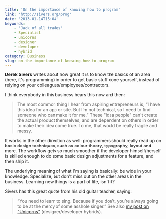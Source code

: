 ```yaml
---
title: 'On the importance of knowing how to program'
link: 'http://sivers.org/prog'
date: '2013-01-14T15:04'
keywords:
    - 'Jack of all trades'
    - Specialist
    - unicorns
    - designer
    - developer
    - hybrid
category: Business
slug: on-the-importance-of-knowing-how-to-program
---
```


**Derek Sivers** writes about how great it is to know the basics of an area (here, it's programming) in order to get basic stuff done yourself, instead of relying on your colleagues/employees/contractors.
 
 I think everybody in this business hears this now and then:
 > The most common thing I hear from aspiring entrepreneurs is, “I have this idea for an app or site. But I’m not technical, so I need to find someone who can make it for me.”
These "idea people" can't create the actual product themselves, and are dependent on others in order to make their idea come true. To me, that would be really fragile and messy.
 
 It works in the other direction as well: programmers should really read up on basic design techniques, such as colour theory, typography, layout and more. The workflow gets so much smoother if the developer himself/herself is skilled enough to do some basic design adjustments for a feature, and then ship it.
 
 The underlying meaning of what I'm saying is basically: be wide in your knowledge. Specialize, but don't miss out on the other areas in the business. Learning new things is a part of life, isn't it?
 
 Sivers has this great quote from his old guitar teacher, saying:
 > “You need to learn to sing. Because if you don’t, you’re always going to be at the mercy of some asshole singer.”
See also [my post on "Unicorns"](http://johanbrook.com/business/unicorn/ "I’m apparently a unicorn") (designer/developer hybrids).
